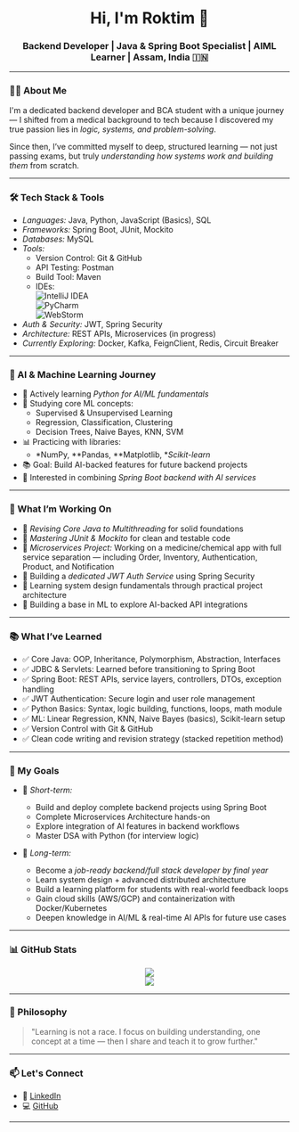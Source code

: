 <h1 align="center">Hi, I'm Roktim 👋</h1>
<h3 align="center">Backend Developer | Java & Spring Boot Specialist | AIML Learner | Assam, India 🇮🇳</h3>

---

### 👨‍💻 About Me

I'm a dedicated backend developer and BCA student with a unique journey — I shifted from a medical background to tech because I discovered my true passion lies in *logic, systems, and problem-solving*.

Since then, I’ve committed myself to deep, structured learning — not just passing exams, but truly *understanding how systems work and building them* from scratch.

---

### 🛠 Tech Stack & Tools

- *Languages:* Java, Python, JavaScript (Basics), SQL  
- *Frameworks:* Spring Boot, JUnit, Mockito  
- *Databases:* MySQL  
- *Tools:*  
  - Version Control: Git & GitHub  
  - API Testing: Postman  
  - Build Tool: Maven  
  - IDEs:  
    ![IntelliJ IDEA](https://img.shields.io/badge/IntelliJ_IDEA-000000?style=flat&logo=intellij-idea&logoColor=white)  
    ![PyCharm](https://img.shields.io/badge/PyCharm-000000?style=flat&logo=pycharm&logoColor=white)  
    ![WebStorm](https://img.shields.io/badge/WebStorm-000000?style=flat&logo=webstorm&logoColor=white)  
- *Auth & Security:* JWT, Spring Security  
- *Architecture:* REST APIs, Microservices (in progress)  
- *Currently Exploring:* Docker, Kafka, FeignClient, Redis, Circuit Breaker  

---

### 🤖 AI & Machine Learning Journey

- 🚀 Actively learning *Python for AI/ML fundamentals*
- 🧠 Studying core ML concepts:  
  - Supervised & Unsupervised Learning  
  - Regression, Classification, Clustering  
  - Decision Trees, Naive Bayes, KNN, SVM  
- 📊 Practicing with libraries:  
  - *NumPy, **Pandas, **Matplotlib, **Scikit-learn*  
- 📚 Goal: Build AI-backed features for future backend projects  
- 🤝 Interested in combining *Spring Boot backend with AI services*

---

### 🚧 What I’m Working On

- 🔄 *Revising Core Java to Multithreading* for solid foundations  
- 🧪 *Mastering JUnit & Mockito* for clean and testable code  
- 🧩 *Microservices Project:* Working on a medicine/chemical app with full service separation — including Order, Inventory, Authentication, Product, and Notification  
- 🔐 Building a *dedicated JWT Auth Service* using Spring Security  
- 🧠 Learning system design fundamentals through practical project architecture  
- 🤖 Building a base in ML to explore AI-backed API integrations  

---

### 📚 What I’ve Learned

- ✅ Core Java: OOP, Inheritance, Polymorphism, Abstraction, Interfaces  
- ✅ JDBC & Servlets: Learned before transitioning to Spring Boot  
- ✅ Spring Boot: REST APIs, service layers, controllers, DTOs, exception handling  
- ✅ JWT Authentication: Secure login and user role management  
- ✅ Python Basics: Syntax, logic building, functions, loops, math module  
- ✅ ML: Linear Regression, KNN, Naive Bayes (basics), Scikit-learn setup  
- ✅ Version Control with Git & GitHub  
- ✅ Clean code writing and revision strategy (stacked repetition method)

---

### 🎯 My Goals

- 🔨 *Short-term:*  
  - Build and deploy complete backend projects using Spring Boot  
  - Complete Microservices Architecture hands-on  
  - Explore integration of AI features in backend workflows  
  - Master DSA with Python (for interview logic)  

- 🚀 *Long-term:*  
  - Become a *job-ready backend/full stack developer by final year*  
  - Learn system design + advanced distributed architecture  
  - Build a learning platform for students with real-world feedback loops  
  - Gain cloud skills (AWS/GCP) and containerization with Docker/Kubernetes  
  - Deepen knowledge in AI/ML & real-time AI APIs for future use cases  

---

### 📊 GitHub Stats

<p align="center">
  <img src="https://github-readme-stats.vercel.app/api?username=roktimtaye&show_icons=true&theme=radical" />
  <br/>
  <img src="https://github-readme-streak-stats.herokuapp.com?user=YOUR_GITHUB_USERNAME&theme=radical" />
</p>

---

### 🧠 Philosophy

> "Learning is not a race. I focus on building understanding, one concept at a time — then I share and teach it to grow further."

---

### 📫 Let's Connect

- 💼 [LinkedIn](https://linkedin.com/in/YOUR_LINKEDIN)
- 💻 [GitHub](https://github.com/YOUR_GITHUB_USERNAME)

---
